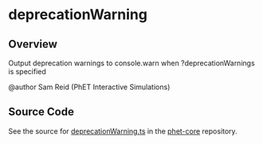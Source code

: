 # deprecationWarning

## Overview

Output deprecation warnings to console.warn when ?deprecationWarnings is specified

@author Sam Reid (PhET Interactive Simulations)



## Source Code

See the source for [deprecationWarning.ts](https://github.com/phetsims/phet-core/blob/main/js/deprecationWarning.ts) in the [phet-core](https://github.com/phetsims/phet-core) repository.
